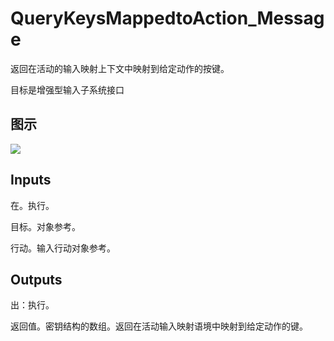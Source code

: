 # QueryKeysMappedtoAction_Message

返回在活动的输入映射上下文中映射到给定动作的按键。

目标是增强型输入子系统接口

## 图示

![]($-20221218-19272162.png)

## Inputs

在。执行。

目标。对象参考。

行动。输入行动对象参考。  

## Outputs

出：执行。

返回值。密钥结构的数组。返回在活动输入映射语境中映射到给定动作的键。
